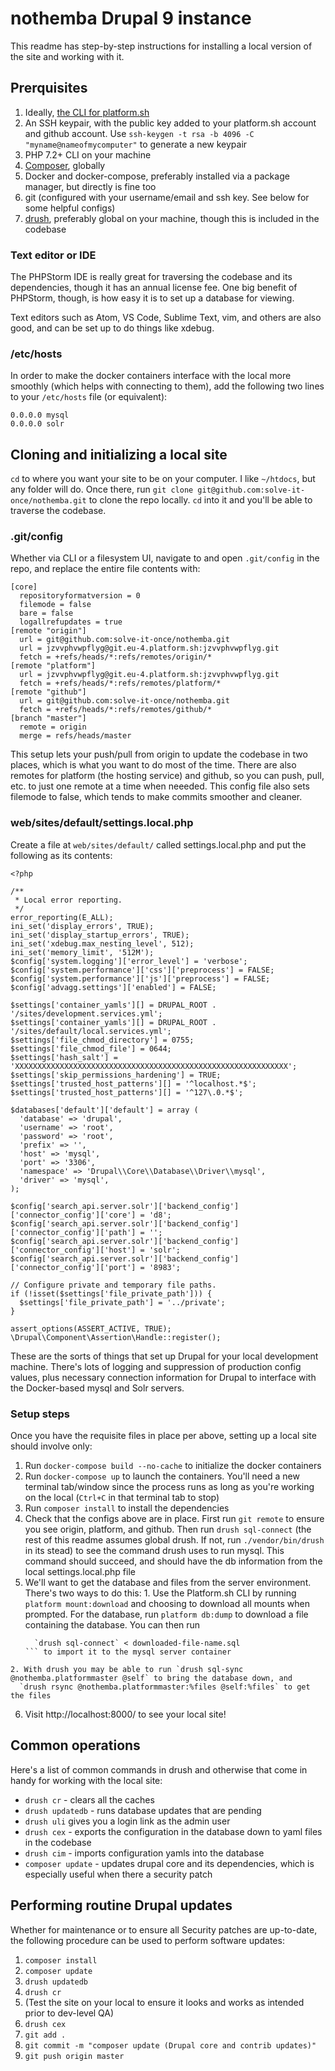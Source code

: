 # nothemba Drupal 9 instance

This readme has step-by-step instructions for installing a local version of the site and working with it.

## Prerquisites

  1. Ideally, [the CLI for platform.sh](https://docs.platform.sh/development/cli.html)
  2. An SSH keypair, with the public key added to your platform.sh account and github account. Use
    `ssh-keygen -t rsa -b 4096 -C "myname@nameofmycomputer"` to generate a new keypair
  3. PHP 7.2+ CLI on your machine
  4. [Composer](https://getcomposer.org/doc/faqs/how-to-install-composer-programmatically.md), globally
  5. Docker and docker-compose, preferably installed via a package manager, but directly is fine too
  6. git (configured with your username/email and ssh key. See below for some helpful configs)
  7. [drush](https://docs.drush.org/en/7.x/install/), preferably global on your machine, though this is included in the codebase

### Text editor or IDE

The PHPStorm IDE is really great for traversing the codebase and its dependencies, though it has an annual license fee. 
One big benefit of PHPStorm, though, is how easy it is to set up a database for viewing.

Text editors such as Atom, VS Code, Sublime Text, vim, and others are also good, and can be set up to do things like xdebug.

### /etc/hosts

In order to make the docker containers interface with the local more smoothly (which helps with connecting to them), add 
the following two lines to your `/etc/hosts` file (or equivalent):

```
0.0.0.0 mysql
0.0.0.0 solr
```

## Cloning and initializing a local site

`cd` to where you want your site to be on your computer. I like `~/htdocs`, but any folder will do. Once there, run 
`git clone git@github.com:solve-it-once/nothemba.git` to clone the repo locally. `cd` into it and you'll be able to 
traverse the codebase.

### .git/config

Whether via CLI or a filesystem UI, navigate to and open `.git/config` in the repo, and replace the entire file contents 
with:

```
[core]
  repositoryformatversion = 0
  filemode = false
  bare = false
  logallrefupdates = true
[remote "origin"]
  url = git@github.com:solve-it-once/nothemba.git
  url = jzvvphvwpflyg@git.eu-4.platform.sh:jzvvphvwpflyg.git
  fetch = +refs/heads/*:refs/remotes/origin/*
[remote "platform"]
  url = jzvvphvwpflyg@git.eu-4.platform.sh:jzvvphvwpflyg.git
  fetch = +refs/heads/*:refs/remotes/platform/*
[remote "github"]
  url = git@github.com:solve-it-once/nothemba.git
  fetch = +refs/heads/*:refs/remotes/github/*
[branch "master"]
  remote = origin
  merge = refs/heads/master

```

This setup lets your push/pull from origin to update the codebase in two places, which is what you want to do most of the 
time. There are also remotes for platform (the hosting service) and github, so you can push, pull, etc. to just one remote 
at a time when neeeded. This config file also sets filemode to false, which tends to make commits smoother and cleaner.

### web/sites/default/settings.local.php

Create a file at `web/sites/default/` called settings.local.php and put the following as its contents:

```
<?php

/**
 * Local error reporting.
 */
error_reporting(E_ALL);
ini_set('display_errors', TRUE);
ini_set('display_startup_errors', TRUE);
ini_set('xdebug.max_nesting_level', 512);
ini_set('memory_limit', '512M');
$config['system.logging']['error_level'] = 'verbose';
$config['system.performance']['css']['preprocess'] = FALSE;
$config['system.performance']['js']['preprocess'] = FALSE;
$config['advagg.settings']['enabled'] = FALSE;

$settings['container_yamls'][] = DRUPAL_ROOT . '/sites/development.services.yml';
$settings['container_yamls'][] = DRUPAL_ROOT . '/sites/default/local.services.yml';
$settings['file_chmod_directory'] = 0755;
$settings['file_chmod_file'] = 0644;
$settings['hash_salt'] = 'XXXXXXXXXXXXXXXXXXXXXXXXXXXXXXXXXXXXXXXXXXXXXXXXXXXXXXXXXXXXX';
$settings['skip_permissions_hardening'] = TRUE;
$settings['trusted_host_patterns'][] = '^localhost.*$';
$settings['trusted_host_patterns'][] = '^127\.0.*$';

$databases['default']['default'] = array (
  'database' => 'drupal',
  'username' => 'root',
  'password' => 'root',
  'prefix' => '',
  'host' => 'mysql',
  'port' => '3306',
  'namespace' => 'Drupal\\Core\\Database\\Driver\\mysql',
  'driver' => 'mysql',
);

$config['search_api.server.solr']['backend_config']['connector_config']['core'] = 'd8';
$config['search_api.server.solr']['backend_config']['connector_config']['path'] = '';
$config['search_api.server.solr']['backend_config']['connector_config']['host'] = 'solr';
$config['search_api.server.solr']['backend_config']['connector_config']['port'] = '8983';

// Configure private and temporary file paths.
if (!isset($settings['file_private_path'])) {
  $settings['file_private_path'] = '../private';
}

assert_options(ASSERT_ACTIVE, TRUE);
\Drupal\Component\Assertion\Handle::register();

```

These are the sorts of things that set up Drupal for your local development machine. There's lots of logging and suppression 
of production config values, plus necessary connection information for Drupal to interface with the Docker-based mysql and 
Solr servers.

### Setup steps

Once you have the requisite files in place per above, setting up a local site should involve only:

  1. Run `docker-compose build --no-cache` to initialize the docker containers
  2. Run `docker-compose up` to launch the containers. You'll need a new terminal tab/window since the process runs
    as long as you're working on the local (`Ctrl+C` in that terminal tab to stop)
  3. Run `composer install` to install the dependencies
  4. Check that the configs above are in place. First run `git remote` to ensure you see origin, platform, and github. Then 
    run `drush sql-connect` (the rest of this readme assumes global drush. If not, run `./vendor/bin/drush` in its stead) 
    to see the command drush uses to run mysql. This command should succeed, and should have the db information from the 
    local settings.local.php file
  5. We'll want to get the database and files from the server environment. There's two ways to do this:
    1. Use the Platform.sh CLI by running `platform mount:download` and choosing to download all mounts when prompted. For 
      the database, run `platform db:dump` to download a file containing the database. You can then run 
      ```
        `drush sql-connect` < downloaded-file-name.sql
      ``` to import it to the mysql server container
    2. With drush you may be able to run `drush sql-sync @nothemba.platformmaster @self` to bring the database down, and 
      `drush rsync @nothemba.platformmaster:%files @self:%files` to get the files
  6. Visit http://localhost:8000/ to see your local site!

## Common operations

Here's a list of common commands in drush and otherwise that come in handy for working with the local site:

  * `drush cr` - clears all the caches
  * `drush updatedb` - runs database updates that are pending
  * `drush uli` gives you a login link as the admin user
  * `drush cex` - exports the configuration in the database down to yaml files in the codebase
  * `drush cim` - imports configuration yamls into the database
  * `composer update` - updates drupal core and its dependencies, which is especially useful when there a security patch

## Performing routine Drupal updates

Whether for maintenance or to ensure all Security patches are up-to-date, the following procedure can be used to perform
software updates:

  1. `composer install`
  2. `composer update`
  3. `drush updatedb`
  4. `drush cr`
  5. (Test the site on your local to ensure it looks and works as intended prior to dev-level QA)
  6. `drush cex`
  7. `git add .`
  8. `git commit -m "composer update (Drupal core and contrib updates)"`
  9. `git push origin master`
